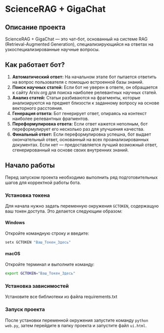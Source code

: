 # ScienceRAG + GigaChat

## Описание проекта
ScienceRAG + GigaChat — это чат-бот, основанный на системе RAG (Retrieval-Augmented Generation), специализирующийся на ответах на узкоспециализированные научные вопросы.

## Как работает бот?
1. **Автоматический ответ:** На начальном этапе бот пытается ответить на вопрос пользователя с помощью встроенной базы знаний.
2. **Поиск научных статей:** Если бот не уверен в ответе, он обращается к сайту Arxiv.org для поиска наиболее релевантных научных статей.
3. **Анализ статей:** Статьи разбиваются на фрагменты, которые анализируются на предмет близости к заданному вопросу на основе векторного расстояния.
4. **Генерация ответа:** Бот генерирует ответ, опираясь на контекст наиболее релевантных фрагментов.
5. **Переформулировка ответа:** Если ответ кажется неполным, бот переформулирует его несколько раз для улучшения качества.
6. **Финальный ответ:** Если переформулировка успешна, бот выдает окончательный ответ, основанный на всех проанализированных документах. Если нет — предоставляется лучший возможный ответ, сгенерированный на основе своих внутренних знаний.

## Начало работы
Перед запуском проекта необходимо выполнить ряд подготовительных шагов для корректной работы бота.

### Установка токена
Для начала нужно задать переменную окружения `GCTOKEN`, содержащую ваш токен доступа. Это делается следующим образом:

#### Windows
Откройте командную строку и введите:
```bash
setx GCTOKEN "Ваш_Токен_Здесь"
```
#### macOS
Откройте терминал и выполните команду:
```bash
export GCTOKEN="Ваш_Токен_Здесь"
```
### Установка зависимостей
Установите все библиотеки из файла requirements.txt
### Запуск проекта
После установки переменной окружения запустите команду `python web.py`, затем перейдите в папку проекта и запустите файл `ui.html`.
